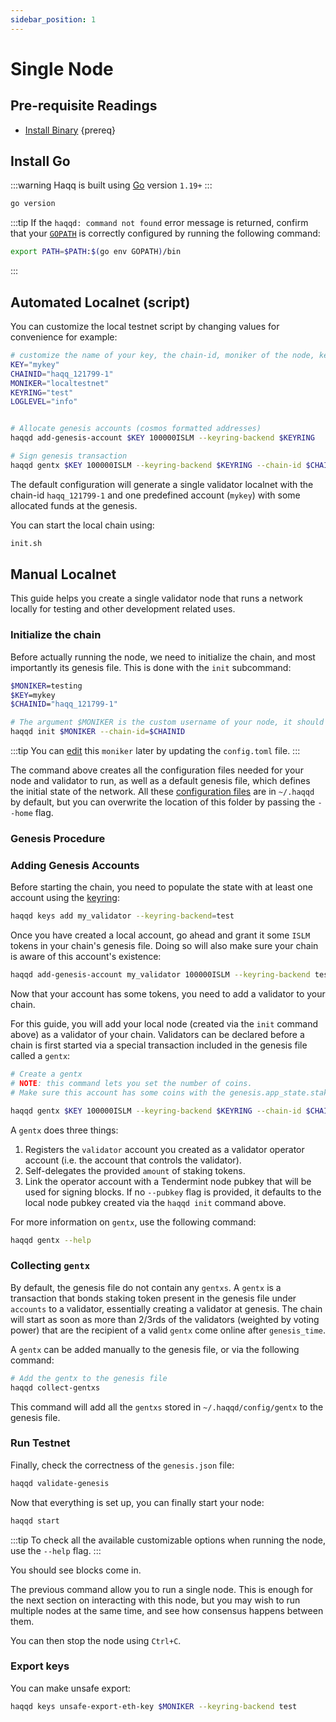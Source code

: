 ```yaml
---
sidebar_position: 1
---
```


# Single Node

## Pre-requisite Readings

- [Install Binary](./../../quickstart/installation.md) {prereq}

## Install Go

:::warning
Haqq is built using [Go](https://golang.org/dl/) version `1.19+`
:::

```bash
go version
```

:::tip
If the `haqqd: command not found` error message is returned, confirm that your [`GOPATH`](https://golang.org/doc/gopath_code#GOPATH) is correctly configured by running the following command:

```bash
export PATH=$PATH:$(go env GOPATH)/bin
```

:::

## Automated Localnet (script)

You can customize the local testnet script by changing values for convenience for example:

```bash
# customize the name of your key, the chain-id, moniker of the node, keyring backend, and log level
KEY="mykey"
CHAINID="haqq_121799-1"
MONIKER="localtestnet"
KEYRING="test"
LOGLEVEL="info"


# Allocate genesis accounts (cosmos formatted addresses)
haqqd add-genesis-account $KEY 100000ISLM --keyring-backend $KEYRING

# Sign genesis transaction
haqqd gentx $KEY 100000ISLM --keyring-backend $KEYRING --chain-id $CHAINID
```

The default configuration will generate a single validator localnet with the chain-id
`haqq_121799-1` and one predefined account (`mykey`) with some allocated funds at the genesis.

You can start the local chain using:

```bash
init.sh
```

## Manual Localnet

This guide helps you create a single validator node that runs a network locally for testing and other development related uses.

### Initialize the chain

Before actually running the node, we need to initialize the chain, and most importantly its genesis file. This is done with the `init` subcommand:

```bash
$MONIKER=testing
$KEY=mykey
$CHAINID="haqq_121799-1"

# The argument $MONIKER is the custom username of your node, it should be human-readable.
haqqd init $MONIKER --chain-id=$CHAINID
```

:::tip
You can [edit](./../../quickstart/binary.md#configuring-the-node) this `moniker` later by updating the `config.toml` file.
:::

The command above creates all the configuration files needed for your node and validator to run, as well as a default genesis file, which defines the initial state of the network. All these [configuration files](./../../quickstart/binary.md#configuring-the-node) are in `~/.haqqd` by default, but you can overwrite the location of this folder by passing the `--home` flag.

### Genesis Procedure

### Adding Genesis Accounts

Before starting the chain, you need to populate the state with at least one account using the [keyring](../key-wallets/keyring.md#add-keys):

```bash
haqqd keys add my_validator --keyring-backend=test
```

Once you have created a local account, go ahead and grant it some `ISLM` tokens in your chain's genesis file. Doing so will also make sure your chain is aware of this account's existence:

```bash
haqqd add-genesis-account my_validator 100000ISLM --keyring-backend test
```

Now that your account has some tokens, you need to add a validator to your chain.

For this guide, you will add your local node (created via the `init` command above) as a validator of your chain. Validators can be declared before a chain is first started via a special transaction included in the genesis file called a `gentx`:

```bash
# Create a gentx
# NOTE: this command lets you set the number of coins.
# Make sure this account has some coins with the genesis.app_state.staking.params.bond_denom denom

haqqd gentx $KEY 100000ISLM --keyring-backend $KEYRING --chain-id $CHAINID
```

A `gentx` does three things:

1. Registers the `validator` account you created as a validator operator account (i.e. the account that controls the validator).
2. Self-delegates the provided `amount` of staking tokens.
3. Link the operator account with a Tendermint node pubkey that will be used for signing blocks. If no `--pubkey` flag is provided, it defaults to the local node pubkey created via the `haqqd init` command above.

For more information on `gentx`, use the following command:

```bash
haqqd gentx --help
```

### Collecting `gentx`

By default, the genesis file do not contain any `gentxs`. A `gentx` is a transaction that bonds
staking token present in the genesis file under `accounts` to a validator, essentially creating a
validator at genesis. The chain will start as soon as more than 2/3rds of the validators (weighted
by voting power) that are the recipient of a valid `gentx` come online after `genesis_time`.

A `gentx` can be added manually to the genesis file, or via the following command:

```bash
# Add the gentx to the genesis file
haqqd collect-gentxs
```

This command will add all the `gentxs` stored in `~/.haqqd/config/gentx` to the genesis file.

### Run Testnet

Finally, check the correctness of the `genesis.json` file:

```bash
haqqd validate-genesis
```

Now that everything is set up, you can finally start your node:

```bash
haqqd start
```

:::tip
To check all the available customizable options when running the node, use the `--help` flag.
:::

You should see blocks come in.

The previous command allow you to run a single node. This is enough for the next section on interacting with this node, but you may wish to run multiple nodes at the same time, and see how consensus happens between them.

You can then stop the node using `Ctrl+C`.

### Export keys

You can make unsafe export:

```bash
haqqd keys unsafe-export-eth-key $MONIKER --keyring-backend test
```

